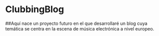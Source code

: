 # ClubbingBlog
##Aquí nace un proyecto futuro en el que desarrollaré un blog cuya temática se centra en la escena de música electrónica a nivel europeo.
